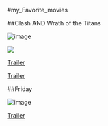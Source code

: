#my_Favorite_movies

##Clash AND Wrath of the Titans

![image](https://th.bing.com/th/id/OIP.og4NRTFWKOxGCZ0bssqf1gHaLH?w=192&h=288&c=7&r=0&o=5&dpr=1.5&pid=1.7.jpg)

<image src="https://th.bing.com/th/id/OIP.og4NRTFWKOxGCZ0bssqf1gHaLH?w=192&h=288&c=7&r=0&o=5&dpr=1.5&pid=1.7.jpg">

[Trailer](https://www.bing.com/videos/riverview/relatedvideo?&q=clash+of+the+titans+trailer+2010&&mid=&&FORM=VRDGAR)

<a href="https://www.bing.com/videos/riverview/relatedvideo?&q=clash+of+the+titans+trailer+2010&&mid=&&FORM=VRDGAR">Trailer</a>

##Friday

![image](https://th.bing.com/th/id/OIP.PA34AdMxyyDYzIUfZlO--AHaKj?w=195&h=278&c=7&r=0&o=5&dpr=1.5&pid=1.7.jpg)

[Trailer](https://www.bing.com/videos/riverview/relatedvideo?&q=friday&&mid=50CF095D2C531716E67050CF095D2C531716E670&&FORM=VRDGAR)